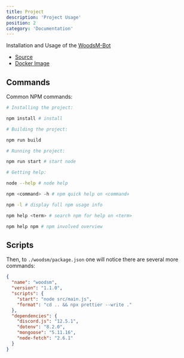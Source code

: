```yaml
---
title: Project
description: 'Project Usage'
position: 2
category: 'Documentation'
---
```


<!-- markdownlint-disable MD033 -->
<!-- markdownlint-disable MD030 -->

Installation and Usage of the [WoodsM-Bot](/)

- [Source](https://github.com/mxttwoods/woodsm-bot)
- [Docker Image](https://hub.docker.com/repository/docker/mtwoods/woodsm-bot)

## Commands

Common NPM commands:
<code-block label="NPM" active>

```bash
# Installing the project:

npm install # install

# Building the project:

npm run build

# Running the project:

npm run start # start node

# Getting help:

node --help # node help

npm <command> -h # npm quick help on <command>

npm -l # display full npm usage info

npm help <term> # search npm for help on <term>

npm help npm # npm involved overview
```

</code-block>

## Scripts

Then, to `./woodsm/package.json` one will notice there are several more commands:

```json
{
  "name": "woodsm",
  "version": "1.1.0",
  "scripts": {
    "start": "node src/main.js",
    "format": "cd .. && npx prettier --write ."
  },
  "dependencies": {
    "discord.js": "12.5.1",
    "dotenv": "8.2.0",
    "mongoose": "5.11.16",
    "node-fetch": "2.6.1"
  }
}
```
